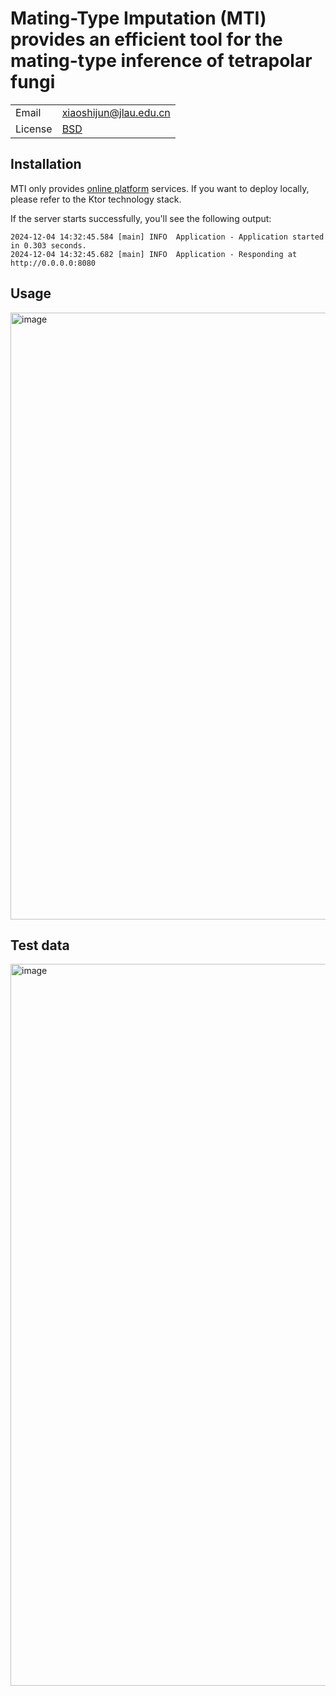 # Mating-Type Imputation (MTI) provides an efficient tool for the mating-type inference of tetrapolar fungi

|         |                                                                  |
| ------- | ---------------------------------------------------------------- |
| Email   | <xiaoshijun@jlau.edu.cn>                                           |
| License | [BSD](http://creativecommons.org/licenses/BSD/)                  |

## Installation

MTI only provides [online platform](http://mti.myfungi.cn) services. If you want to deploy locally, please refer to the Ktor technology stack.

If the server starts successfully, you'll see the following output:

```
2024-12-04 14:32:45.584 [main] INFO  Application - Application started in 0.303 seconds.
2024-12-04 14:32:45.682 [main] INFO  Application - Responding at http://0.0.0.0:8080
```

## Usage
<img width="2445" height="971" alt="image" src="https://github.com/user-attachments/assets/2972164b-f249-4508-9332-4a981b3c9685" />

## Test data
<img width="2480" height="1155" alt="image" src="https://github.com/user-attachments/assets/abc5c69e-3989-47fc-be93-3cdf3248fc8c" />
